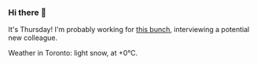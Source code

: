 ### Hi there :wave:

It's Thursday! I'm probably working for [this bunch](https://github.com/kohofinancial), interviewing a potential new colleague.

Weather in Toronto: light snow, at +0°C.
